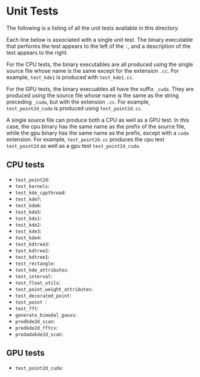 Unit Tests
==========

The following is a listing of all the unit tests available in this directory. 

Each line below is associated with a single unit test. The binary executable that performs the test appears to the left of the `:`, and a description of the test appears to the right.

For the CPU tests, the binary executables are all produced using the single source file whose name is the same except for the extension `.cc`. For example, `test_kde1` is produced with `test_kde1.cc`. 

For the GPU tests, the binary execuables all have the suffix `_cuda`. They are produced using the source file whose name is the same as the string preceding `_cuda`, but with the extension `.cc`. For example, `test_point2d_cuda` is produced using `test_point2d.cc`. 

A single source file can produce both a CPU as well as a GPU test. In this case, the cpu binary has the same name as the prefix of the source file, while the gpu binary has the same name as the prefix, except with a `cuda` extension. For example, `test_point2d.cc` produces the cpu test `test_point2d` as well as a gpu test `test_point2d_cuda`. 

CPU tests
---------
+ `test_point2d`:
+ `test_kernels`:
+ `test_kde_cppthread`:
+ `test_kde7`:
+ `test_kde6`:
+ `test_kde5`:
+ `test_kde1`:
+ `test_kde2`:
+ `test_kde3`:
+ `test_kde4`:
+ `test_kdtree3`:
+ `test_kdtree2`:
+ `test_kdtree1`:
+ `test_rectangle`:
+ `test_kde_attributes`:
+ `test_interval`:
+ `test_float_utils`:
+ `test_point_weight_attributes`:
+ `test_decorated_point`:
+ `test_point `:
+ `test_fft`:
+ `generate_bimodal_gauss`:
+ `prodkde2d_scan`:
+ `prodkde2d_fftcv`:
+ `prodadakde2d_scan`:

GPU tests
---------
+ `test_point2d_cuda`:
